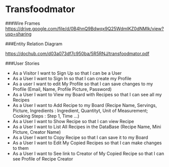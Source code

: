 # Transfoodmator

###Wire Frames
https://drive.google.com/file/d/0B4hnQ9Bdwqx9Q25WdmlKZ0dNMlk/view?usp=sharing

###Entity Relation Diagram

https://dochub.com/d03a073df7c950ba/5R5RNJ/transfoodmator.pdf

###User Stories

- As a Visitor I want to Sign Up so that I can be a User
- As a User I want to Sign In so that I can create my Profile
- As a user I want to edit My Profile so that I can save changes to my Profile
(Email, Name, Profile Picture, Password)
- As a User I want to View my Board with Recipes so that I can see all my Recipes
- As a User I want to Add Recipe to my Board 
(Recipe Name, Servings, Picture, Ingredients : Ingredient, Quantityt, Unit of Measurement; Cooking Steps : Step 1, Time ...)
- As a User I want to Show Recipe so that I can view Recipe
- As a User I want to List All Recipes in the DataBase
(Recipe Name, Mini Picture, Creator Name)
- As a User I want to Copy Recipe so that I can save it to my Board
- As a User I want to Edit My Copied Recipes so that I can make changes to them
- As a User I want to See link to Creator of My Copied Recipe so that I can see Profile of Recipe Creator

